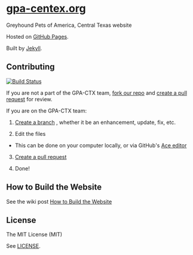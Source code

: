 # [gpa-centex.org](http://gpa-centex.org/)

Greyhound Pets of America, Central Texas website

Hosted on [GitHub Pages](https://pages.github.com/).

Built by [Jekyll](http://jekyllrb.com/).

## Contributing
[![Build Status](https://travis-ci.org/gpa-centex/gpa-centex.github.io.svg?branch=source)](https://travis-ci.org/gpa-centex/gpa-centex.github.io)

If you are not a part of the GPA-CTX team,
[fork our repo](https://help.github.com/articles/fork-a-repo) and
[create a pull request](https://help.github.com/articles/creating-a-pull-request) for review.

If you are on the GPA-CTX team:

1. [Create a branch](https://help.github.com/articles/creating-and-deleting-branches-within-your-repository)
, whether it be an enhancement, update, fix, etc.

2. Edit the files
  - This can be done on your computer locally, or via GitHub's
  [Ace editor](https://help.github.com/articles/editing-files-in-your-repository)

3. [Create a pull request](https://help.github.com/articles/creating-a-pull-request)

4. Done!

## How to Build the Website

See the wiki post [How to Build the Website](https://github.com/gpa-centex/gpa-centex.github.io/wiki/How-to-Build-the-Website)

## License

The MIT License (MIT)

See [LICENSE](https://github.com/gpa-centex/gpa-centex.github.io/blob/source/LICENSE).
